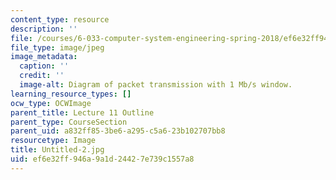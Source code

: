 ```yaml
---
content_type: resource
description: ''
file: /courses/6-033-computer-system-engineering-spring-2018/ef6e32ff946a9a1d24427e739c1557a8_Untitled-2.jpg
file_type: image/jpeg
image_metadata:
  caption: ''
  credit: ''
  image-alt: Diagram of packet transmission with 1 Mb/s window.
learning_resource_types: []
ocw_type: OCWImage
parent_title: Lecture 11 Outline
parent_type: CourseSection
parent_uid: a832ff85-3be6-a295-c5a6-23b102707bb8
resourcetype: Image
title: Untitled-2.jpg
uid: ef6e32ff-946a-9a1d-2442-7e739c1557a8
---
```

